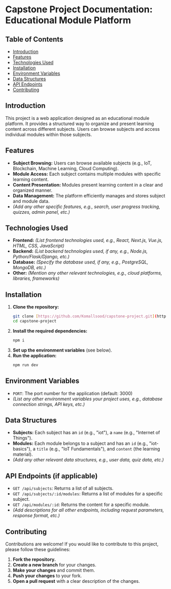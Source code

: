 # Capstone Project Documentation: Educational Module Platform

## Table of Contents

- [Introduction](#introduction)
- [Features](#features)
- [Technologies Used](#technologies-used)
- [Installation](#installation)
- [Environment Variables](#environment-variables)
- [Data Structures](#data-structures)
- [API Endpoints](#api-endpoints)
- [Contributing](#contributing)

## Introduction

This project is a web application designed as an educational module platform. It provides a structured way to organize and present learning content across different subjects. Users can browse subjects and access individual modules within those subjects.

## Features

- **Subject Browsing:** Users can browse available subjects (e.g., IoT, Blockchain, Machine Learning, Cloud Computing).
- **Module Access:** Each subject contains multiple modules with specific learning content.
- **Content Presentation:** Modules present learning content in a clear and organized manner.
- **Data Management:** The platform efficiently manages and stores subject and module data.
- *(Add any other specific features, e.g., search, user progress tracking, quizzes, admin panel, etc.)*

## Technologies Used

- **Frontend:** *(List frontend technologies used, e.g., React, Next.js, Vue.js, HTML, CSS, JavaScript)*
- **Backend:** *(List backend technologies used, if any, e.g., Node.js, Python/Flask/Django, etc.)*
- **Database:** *(Specify the database used, if any, e.g., PostgreSQL, MongoDB, etc.)*
- **Other:** *(Mention any other relevant technologies, e.g., cloud platforms, libraries, frameworks)*

## Installation

1. **Clone the repository:**
    ```sh
    git clone [https://github.com/Komallsood/capstone-project.git](https://github.com/Komallsood/capstone-project.git)
    cd capstone-project
    ```
2. **Install the required dependencies:**
    ```sh
    npm i
    ```
3. **Set up the environment variables** (see below).
4. **Run the application:**
    ```sh
    npm run dev
    ```

## Environment Variables

- `PORT`: The port number for the application (default: 3000)
- *(List any other environment variables your project uses, e.g., database connection strings, API keys, etc.)*

## Data Structures

- **Subjects:** Each subject has an `id` (e.g., "iot"), a `name` (e.g., "Internet of Things").
- **Modules:** Each module belongs to a subject and has an `id` (e.g., "iot-basics"), a `title` (e.g., "IoT Fundamentals"), and `content` (the learning material).
- *(Add any other relevant data structures, e.g., user data, quiz data, etc.)*

## API Endpoints (if applicable)

- `GET /api/subjects`: Returns a list of all subjects.
- `GET /api/subjects/:id/modules`: Returns a list of modules for a specific subject.
- `GET /api/modules/:id`: Returns the content for a specific module.
- *(Add descriptions for all other endpoints, including request parameters, response format, etc.)*

## Contributing

Contributions are welcome! If you would like to contribute to this project, please follow these guidelines:

1. **Fork the repository.**
2. **Create a new branch** for your changes.
3. **Make your changes** and commit them.
4. **Push your changes** to your fork.
5. **Open a pull request** with a clear description of the changes.
